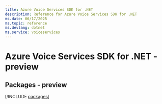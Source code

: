 ```yaml
---
title: Azure Voice Services SDK for .NET
description: Reference for Azure Voice Services SDK for .NET
ms.date: 06/17/2025
ms.topic: reference
ms.devlang: dotnet
ms.service: voiceservices
---
```

# Azure Voice Services SDK for .NET - preview
## Packages - preview
[!INCLUDE [packages](voice-services-index.md)]